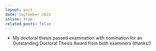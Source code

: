 ```yaml
---
layout: post
date: September 2023
inline: true
related_posts: false
---
```


- My doctoral thesis passed examination with nomination for an Outstanding
  Doctoral Thesis Award from both examiners (thanks!)
